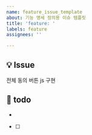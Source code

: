 ```yaml
---
name: feature_issue_template
about: 기능 명세 정의용 이슈 템플릿
title: 'feature: '
labels: feature
assignees: ''

---
```


## 💡 Issue
전체 동의 버튼 js 구현

## 📝 todo
- 
- [ ]

